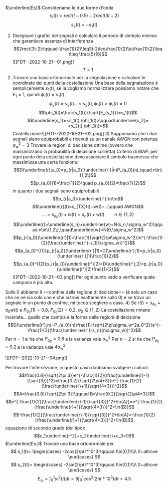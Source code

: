 $\underline{Es}$
Consideriamo le due forme d'onda $$s_1(t)=rect(t-0.5)-2rect(3t-2)$$
$$s_2(t)=-s_1(t)$$
1) Disegnare i grafici dei segnali e calcolare il periodo di simbolo minimo che garantisce assenza di interferenza
   $$2rect(3t-2):\qquad-\frac{1}{2}\leq3t-2\leq\frac{1}{2}\to\frac{1}{2}\leq t\leq \frac{5}{6}$$
   ![[FDT--2022-10-21--01.png]]
   $$T=1$$
2) Trovare una base ortonormale per la segnalazione e calcolare le coordinate dei punti della costellazione
   Una base della segnalazione è semplicemente $s_1(t)$, se la vogliamo normalizzare possiamo notare che $E_1=1$, quindi $\phi_1(t)=s_1(t)$
   $$\phi_2(t)=s_2(t)-<s_2(t),\phi_1(t)>\phi_1(t)=0$$
$$\phi_1(t)=\frac{s_1(t)}{\sqrt{E_{s_1}}}=s_1(t)$$
$$\underline{s_1}=<s_1(t),\phi_1(t)>\qquad\underline{s_2}=<s_2(t),\phi_1(t)>$$
   Costellazione:![[FDT--2022-10-21--02.png]]
   3) Supponiamo che i due segnali siano equiprobabili e ricevuti su un canale AWGN con potenza $\sigma_w^2=3$
      Trovare le regioni di decisione ottime (ovvero che massimizzano la probabilità di decisione corretta)
      Criterio di MAP: per ogni punto dela costellazione devo associare il simbolo trasmesso che massimizza una certa funzione:
$$D(\underline{r};a_0)=p_{r|a_0}(\underline{r'}|n)P_{a_0}(n),\quad n\in\{1,2\}$$
$$p_{a_0}(1)=\frac{1}{2}\quad p_{a_0}(2)=\frac{1}{2}$$in quanto i due segnali sono equiprobabili
$$p_{r|a_0}(\underline{r'}|n)\to$$
$$\underline{r}(t)=s_{TX}(t)+w(t)=...\qquad AWGN$$
$$...=s_{a_0}(t)+w(t)=s_n(t)+w(t)\qquad n\in\{1,2\}$$
$$\underline{r}=\underline{s_n}+\underline{w}=N(s_n,\sigma_w^2)\qquad n\in\{1,2\},\quad\underline{w}=N(0,\sigma_w^2)$$
$$p_{r|a_0}(\underline{r'}|1)=\frac{1}{\sqrt{2\pi\sigma_w^2}}e^{-\frac{1}{2}(\frac{\underline{r'}-s_1}{\sigma_w})^2}$$
$$p_{a_0}^{(1)}p_{r|a_0}(\underline{r'}|1)=D(\underline{r'};1)=p_{r|a_0}(\underline{r'}|1)\frac{1}{2}$$
$$p_{a_0}^{(2)}p_{r|a_0}(\underline{r'}|2)=D(\underline{r'};2)=p_{r|a_0}(\underline{r'}|2)\frac{1}{2}$$
![[FDT--2022-10-21--03.png]]
Per ogni punto vado a verificare quale campana è più alta.

Sullo 0 abbiamo il ==confine della regione di decisione== (è solo un caso che ce ne sia solo uno e che si trovi esattamente sullo 0) e se trovo un segnale in un punto di confine, mi tocca scegliere a caso.
4) Se $r(t)=s_{a_0}+a_0w(t)$ e $P_{a_0}(1)=0.8$, $P_{a_0}(2)=0.2$, $a_0\in\{1,2\}$
La costellazione rimane invariata... quello che cambia è la forma delle regioni di decisione
$$D(\underline{r'};n)=P_{a_0}(n)\frac{1}{\sqrt{2\pi\sigma_w^2a_0^2}}e^{-\frac{1}{2}(\frac{\underline{r'}-s_n}{n\sigma_w})^2}$$
Per $n=1$ si ha che $P_{a_0}=0.8$ e la varianza vale $\sigma_w^2$
Per $n=2$ si ha che $P_{a_0}=0.2$ e la varianza vale $4\sigma_w^2$

![[FDT--2022-10-21--04.png]]

Per trovare l'intersezione, in questo caso dobbiamo svolgere i calcoli:
$$\frac{0.8}{\sqrt{2\pi 3}}e^{-\frac{1}{2}(\frac{\underline{r}-1}{\sqrt{3}})^2}=\frac{0.2}{\sqrt{2\pi4*3}}e^{-\frac{1}{2}(\frac{\underline{r}+1}{\sqrt{4*3}})^2}$$
$$A=\frac{0.8}{\sqrt{2\pi 3}}\qquad B=\frac{0.2}{\sqrt{2\pi4*3}}$$
$$e^{-\frac{1}{2}(\frac{\underline{r}-1}{\sqrt{3}})^2+\ln{A}}=e^{-\frac{1}{2}(\frac{\underline{r}+1}{\sqrt{4*3}})^2+\ln{B}}$$
$$-\frac{1}{2}(\frac{\underline{r}-1}{\sqrt{3}})^2+\ln{A}=-\frac{1}{2}(\frac{\underline{r}+1}{\sqrt{4*3}})^2+\ln{B}$$
equazione di secondo grado (del tipo):
$$c_1\underline{r^2}+c_2\underline{r}+c_3=0$$
$\underline{Es:}$
Trovare una base ortonormale per
$$
s_1(t)=
\begin{cases}
-2cos(2\pi t*10^3)\qquad t\in[0,1)\\\\
0~altrove
\end{cases}
$$
$$
s_2(t)=
\begin{cases}
-2sin(2\pi t*10^3)\qquad t\in[0,1)\\\\
0~altrove
\end{cases}
$$
$$E_{s_1}=\int_0^1s_1^2(t)dt=9\int_0^1cos^2(2\pi t*10^3)dt=4.5$$